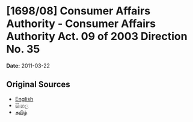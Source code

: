 # [1698/08] Consumer Affairs Authority - Consumer Affairs Authority Act. 09 of 2003 Direction No. 35

**Date:** 2011-03-22

## Original Sources

- [English](https://documents.gov.lk/view/extra-gazettes/2011/3/1698-08_E.pdf)
- [සිංහල](https://documents.gov.lk/view/extra-gazettes/2011/3/1698-08_S.pdf)
- [தமிழ்](https://documents.gov.lk/view/extra-gazettes/2011/3/1698-08_T.pdf)
